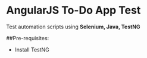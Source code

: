# AngularJS To-Do App Test

Test automation scripts using **Selenium, Java, TestNG**

##Pre-requisites:
- Install TestNG
